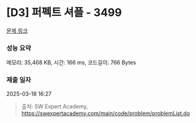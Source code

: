 # [D3] 퍼펙트 셔플 - 3499 

[문제 링크](https://swexpertacademy.com/main/code/problem/problemDetail.do?contestProbId=AWGsRbk6AQIDFAVW) 

### 성능 요약

메모리: 35,468 KB, 시간: 166 ms, 코드길이: 766 Bytes

### 제출 일자

2025-03-18 16:27



> 출처: SW Expert Academy, https://swexpertacademy.com/main/code/problem/problemList.do